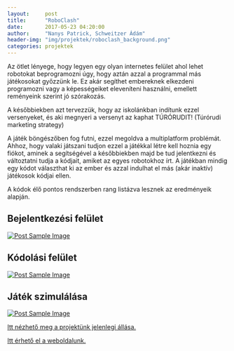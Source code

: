 ```yaml
---
layout:     post
title:      "RoboClash"
date:       2017-05-23 04:20:00
author:     "Nanys Patrick, Schweitzer Ádám"
header-img: "img/projektek/roboclash_background.png"
categories: projektek
---
```


Az ötlet lényege, hogy legyen egy olyan internetes felület ahol lehet robotokat beprogramozni úgy, hogy aztán azzal a programmal más játékosokat győzzünk le.
Ez akár segíthet embereknek elkezdeni programozni vagy a képességeiket eleveníteni használni, emellett reményeink szerint jó szórakozás. 

A későbbiekben azt tervezzük, hogy az iskolánkban indítunk ezzel versenyeket, és aki megnyeri a versenyt az kaphat TÚRÓRUDIT!  (Túrórudi marketing strategy)

A játék böngészőben fog futni, ezzel megoldva a multiplatform problémát. Ahhoz, hogy valaki játszani tudjon ezzel a játékkal létre kell hoznia egy fiókot, aminek a segítségével a későbbiekben majd be tud jelentkezni és változtatni tudja a kódjait, amiket az egyes robotokhoz írt. A játékban mindig egy kódot választhat ki az ember és azzal indulhat el más (akár inaktív) játékosok kódjai ellen.

A kódok élő pontos rendszerben rang listázva lesznek az eredményeik alapján.

<h2 class="section-heading">Bejelentkezési felület</h2>

<a href="#">
    <img src="{{ site.baseurl }}/img/projektek/roboclash_login.png" class="img-responsive" alt="Post Sample Image">
</a>

<h2 class="section-heading">Kódolási felület</h2>

<a href="#">
    <img src="{{ site.baseurl }}/img/projektek/roboclash_code.png" class="img-responsive" alt="Post Sample Image">
</a>

<h2 class="section-heading">Játék szimulálása</h2>

<a href="#">
    <img src="{{ site.baseurl }}/img/projektek/roboclash_game.png" class="img-responsive" alt="Post Sample Image">
</a>

<a href="https://github.com/adamsch60/Tech-t-bor-projekt">Itt nézhető meg a projektünk jelenlegi állása.</a>

<a href="http:\\188.166.63.247:8080">Itt érhető el a weboldalunk.</a>
